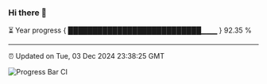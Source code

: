 ### Hi there 👋

⏳ Year progress { ███████████████████████████▁▁▁ } 92.35 %

---

⏰ Updated on Tue, 03 Dec 2024 23:38:25 GMT

![Progress Bar CI](https://github.com/IshwaranRudhara/GIT-ACTION/workflows/Progress%20Bar%20CI/badge.svg)
